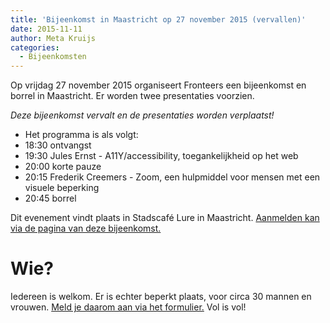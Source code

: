 ```yaml
---
title: 'Bijeenkomst in Maastricht op 27 november 2015 (vervallen)'
date: 2015-11-11
author: Meta Kruijs
categories:
  - Bijeenkomsten
---
```


Op vrijdag 27 november 2015 organiseert Fronteers een bijeenkomst en borrel in Maastricht. Er worden twee presentaties voorzien.

_Deze bijeenkomst vervalt en de presentaties worden verplaatst!_

- Het programma is als volgt:
- 18:30 ontvangst
- 19:30 Jules Ernst - A11Y/accessibility, toegankelijkheid op het web
- 20:00 korte pauze
- 20:15 Frederik Creemers - Zoom, een hulpmiddel voor mensen met een visuele beperking
- 20:45 borrel

Dit evenement vindt plaats in Stadscafé Lure in Maastricht. [Aanmelden kan via de pagina van deze bijeenkomst.](/bijeenkomsten/2015/maastricht)

# Wie?

Iedereen is welkom. Er is echter beperkt plaats, voor circa 30 mannen en vrouwen. [Meld je daarom aan via het formulier.](/bijeenkomsten/2015/maastricht#formulier-1) Vol is vol!
